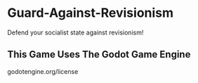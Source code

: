 # Guard-Against-Revisionism
Defend your socialist state against revisionism!

## This Game Uses The Godot Game Engine
godotengine.org/license
